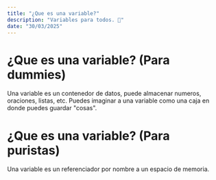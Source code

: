 ```yaml
---
title: "¿Que es una variable?"
description: "Variables para todos. 👀"
date: "30/03/2025"
---
```


# ¿Que es una variable? (Para dummies)

Una variable es un contenedor de datos, puede almacenar numeros, oraciones, listas, etc.
Puedes imaginar a una variable como una caja en donde puedes guardar "cosas".


# ¿Que es una variable? (Para puristas)

Una variable es un referenciador por nombre a un espacio de memoria.